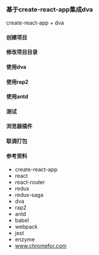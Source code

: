 ### 基于create-react-app集成dva
create-react-app + dva 

#### 创建项目

#### 修改项目目录

#### 使用dva

#### 使用rap2

#### 使用antd

#### 测试

#### 浏览器插件

#### 联调打包

#### 参考资料
+ create-react-app
+ react
+ react-router
+ redux
+ redux-saga
+ dva
+ rap2
+ antd
+ babel
+ webpack
+ jest
+ enzyme
+ www.chromefor.com
